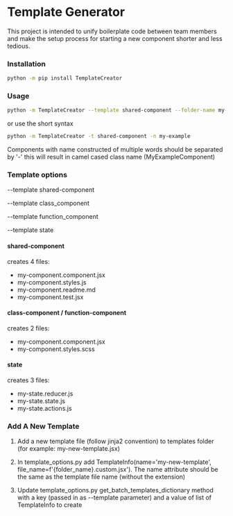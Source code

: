 # Template Generator

This project is intended to unify boilerplate code between team members and make the setup process for starting a new component shorter and less tedious.

### Installation
```bash
python -m pip install TemplateCreator
```

### Usage
```bash
python -m TemplateCreator --template shared-component --folder-name my-example
```  
or use the short syntax
```bash
python -m TemplateCreator -t shared-component -n my-example
```
Components with name constructed of multiple words should be separated by '-' this will result in camel cased class name (MyExampleComponent)

### Template options
--template shared-component

--template class_component

--template function_component 

--template state

#### shared-component
creates 4 files:
* my-component.component.jsx
* my-component.styles.js
* my-component.readme.md
* my-component.test.jsx

#### class-component / function-component
creates 2 files:
* my-component.component.jsx
* my-component.styles.scss

#### state
creates 3 files:
* my-state.reducer.js
* my-state.state.js
* my-state.actions.js

### Add A New Template
1. Add a new template file (follow jinja2 convention) to templates folder (for example: my-new-template.jsx) 

2. In template_options.py add TemplateInfo(name='my-new-template', file_name=f'{folder_name}.custom.jsx'). 
The name attribute should be the same as the template file name (without the extension)

3. Update template_options.py get_batch_templates_dictionary method with a key (passed in as --template parameter) 
and a value of list of TemplateInfo to create  
